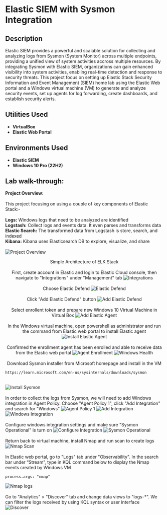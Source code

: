 # Elastic SIEM with Sysmon Integration

<h2>Description</h2>
Elastic SIEM provides a powerful and scalable solution for collecting and analyzing logs from Sysmon (System Monitor) across multiple endpoints, providing a unified view of system activities accross multiple resources. 
By integrating Sysmon with Elastic SIEM, organizations can gain enhanced visibility into system activities, enabling real-time detection and response to security threats.
This project focus on setting up Elastic Stack Security Information and Event Management (SIEM) home lab using the Elastic Web portal and a Windows virtual machine (VM) to generate and analyze security events, set up agents for log forwarding, create dashboards, and establish security alerts.
<br />

<h2>Utilities Used</h2>

- <b>VirtualBox</b>
- <b>Elastic Web Portal</b>

<h2>Environments Used </h2>

- <b>Elastic SIEM</b>
- <b>Windows 10 Pro (22H2)</b> 

<h2>Lab walk-through:</h2>
 <strong> Project Overview: </strong><br />
  <br />
   This project focusing on using a couple of key components of Elastic Stack:-<br />
  <br />
   <strong>Logs:</strong> Windows logs that need to be analyzed are identified<br />
   <strong>Logstash:</strong> Collect logs and events data. It even parses and transforms data<br />
   <strong>Elastic Search:</strong> The transformed data from Logstash is store, search, and indexed<br />
   <strong>Kibana:</strong> Kibana uses Elasticsearch DB to explore, visualize, and share<br />
  <br />
   <img src="https://github.com/user-attachments/assets/1744ca96-0707-4b47-b01a-90f3c99ba065" alt="Project Overview"/>
   <p align="center">Simple Architecture of ELK Stack
  <br />
  <br />
    First, create account in Elastic and login to Elastic Cloud console, then navigate to "Integrations" under "Management" tab
    <img src="https://github.com/user-attachments/assets/e190467d-bc8e-4640-8d98-6f521036414b" alt="Integrations"/>
  <br />
  <br />
    Choose Elastic Defend
    <img src="https://github.com/user-attachments/assets/7bb6d632-819f-44d5-89f6-178a7317070c" alt="Elastic Defend"/>
  <br />
  <br />
    Click "Add Elastic Defend" button
    <img src="https://github.com/user-attachments/assets/dc7468a0-d8ce-4ff0-937c-f6b40a6ed3ed" alt="Add Elastic Defend"/>
  <br />
  <br />
    Select enrollent token and prepare new Windows 10 Virtual Machine in Virtual Box
    <img src="https://github.com/user-attachments/assets/d7cf9e61-0f1f-40b0-a87c-ba924d74217a" alt="Add Elastic Agent"/>
  <br />
  <br />
    In the Windows virtual machine, open powershell as administrator and run the command from Elastic web portal to install Elastic agent
    <img src="https://github.com/user-attachments/assets/b4509fd1-cad8-4506-83d9-048348e28c92" alt="Install Elastic Agent"/>
  <br />
  <br />
    Confirmed the enrollment agent has been enrolled and able to receive data from the Elastic web portal
    <img src="https://github.com/user-attachments/assets/5973a78b-894a-427e-b673-3764502cc2dd" alt="Agent Enrollment"/>
    <img src="https://github.com/user-attachments/assets/544c0e9c-fc67-4a94-aae4-3a9542726a22" alt="Windows Health" />
  <br />
  <br />
    Download Sysmon installer from Microsoft homepage and install in the VM

    https://learn.microsoft.com/en-us/sysinternals/downloads/sysmon
  <br />
    <img src="https://github.com/user-attachments/assets/c3f6d04b-f33b-4ba7-8aa7-689b3a916511" alt="Install Sysmon" />
  <br />
  <br />
    In order to collect the logs from Sysmon, we will need to add Windows integration in Agent Policy. Choose "Agent Policy 1", click "Add Integration" and search for "Windows"
    <img src="https://github.com/user-attachments/assets/eeef1d32-7967-4c24-9ce7-e9121c728ca1" alt="Agent Policy 1" />
    <img src="https://github.com/user-attachments/assets/600cac05-13c7-466e-aede-11109da1d274" alt="Add Integration" />
    <img src="https://github.com/user-attachments/assets/41c3e780-c8bb-4488-8cb5-cbaff6f6ae01" alt="Windows Integration" />
  <br />
  <br />
   Configure windows integration settings and make sure "Sysmon Operational" is turn on
   <img src="https://github.com/user-attachments/assets/dc355c9b-fc33-4d57-9995-1aba538eeb83" alt="Configure Integration" />
   <img src="https://github.com/user-attachments/assets/39889fbd-e4e6-4ee7-9cd0-bb947c18e6f3" alt="Sysmon Operational" />
  <br />
  <br />
   Return back to virtual machine, install Nmap and run scan to create logs
   <img src="https://github.com/user-attachments/assets/bceea907-8ff8-4929-925d-76e5c809019a" alt="Nmap Scan" />
  <br />
  <br />
   In Elastic web portal, go to "Logs" tab under "Observability".  In the search bar under “Stream”, type in KQL command below to display the Nmap events created by Windows VM
    
    process.args: "nmap"

   <img src="https://github.com/user-attachments/assets/50d579cb-09e7-4878-85df-b13b7b0eb2dd" alt="Nmap logs" />
  <br />
  <br />
   Go to "Analytics" > "Discover" tab and change data views to "logs-*". We can filter the logs received by using KQL syntax or user interface
   <img src="https://github.com/user-attachments/assets/af20b93d-492c-45c0-ad36-2252fa9e3f0e" alt="Discover" />
   


  <br />
  <br />
  <br />
  <br />
